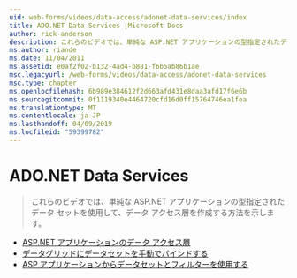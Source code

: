 ```yaml
---
uid: web-forms/videos/data-access/adonet-data-services/index
title: ADO.NET Data Services |Microsoft Docs
author: rick-anderson
description: これらのビデオでは、単純な ASP.NET アプリケーションの型指定されたデータ セットを使用して、データ アクセス層を作成する方法を示します。
ms.author: riande
ms.date: 11/04/2011
ms.assetid: e0af2f02-b132-4ad4-b881-f6b5ab86b1ae
msc.legacyurl: /web-forms/videos/data-access/adonet-data-services
msc.type: chapter
ms.openlocfilehash: 6b989e384612f2d663afd431e8daa3afd17f6e6b
ms.sourcegitcommit: 0f1119340e4464720cfd16d0ff15764746ea1fea
ms.translationtype: MT
ms.contentlocale: ja-JP
ms.lasthandoff: 04/09/2019
ms.locfileid: "59399782"
---
```

# <a name="adonet-data-services"></a>ADO.NET Data Services

> これらのビデオでは、単純な ASP.NET アプリケーションの型指定されたデータ セットを使用して、データ アクセス層を作成する方法を示します。


- [ASP.NET アプリケーションのデータ アクセス層](data-access-layers-in-aspnet-applications.md)
- [データグリッドにデータセットを手動でバインドする](how-to-manually-bind-a-dataset-to-a-datagrid.md)
- [ASP アプリケーションからデータセットとフィルターを使用する](how-to-work-with-datasets-and-filters-from-an-asp-application.md)
